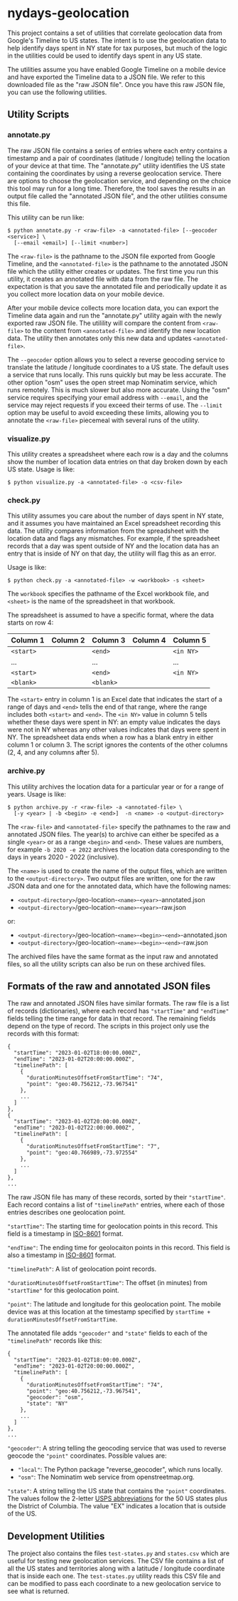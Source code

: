# nydays-geolocation

This project contains a set of utilities that correlate geolocation data from
Google's Timeline to US states.  The intent is to use the geolocation data to
help identify days spent in NY state for tax purposes, but much of the logic
in the utilities could be used to identify days spent in any US state.

The utilities assume you have enabled Google Timeline on a mobile device and
have exported the Timeline data to a JSON file.  We refer to this downloaded
file as the "raw JSON file".  Once you have this raw JSON file, you can use
the following utilities.

## Utility Scripts

### annotate.py

The raw JSON file contains a series of entries where each entry contains a
timestamp and a pair of coordinates (latitude / longitude) telling the location
of your device at that time.  The "annotate.py" utility identifies the US state
containing the coordinates by using a reverse geolocation service.  There are
options to choose the geolocation service, and depending on the choice this
tool may run for a long time.  Therefore, the tool saves the results in an
output file called the "annotated JSON file", and the other utilities consume
this file.

This utility can be run like:

```
$ python annotate.py -r <raw-file> -a <annotated-file> [--geocoder <service>] \
  [--email <email>] [--limit <number>]
```

The `<raw-file>` is the pathname to the JSON file exported from Google
Timeline, and the `<annotated-file>` is the pathname to the annotated JSON file
which the utility either creates or updates.  The first time you run this
utility, it creates an annotated file with data from the raw file.  The
expectation is that you save the annotated file and periodically update it as
you collect more location data on your mobile device.

After your mobile device collects more location data, you can export the
Timeline data again and run the "annotate.py" utility again with the newly
exported raw JSON file.  The utilility will compare the content from
`<raw-file>` to the content from `<annotated-file>` and identify the new
location data.  The utility then annotates only this new data and updates
`<annotated-file>`.

The `--geocoder` option allows you to select a reverse geocoding service to
translate the latitude / longitude coordinates to a US state.  The default
uses a service that runs locally.  This runs quickly but may be less
accurate.  The other option "osm" uses the open street map Nominatim service,
which runs remotely.  This is much slower but also more accurate.  Using the
"osm" service requires specifying your email address with `--email`, and the
service may reject requests if you exceed their terms of use.  The `--limit`
option may be useful to avoid exceeding these limits, allowing you to annotate
the `<raw-file>` piecemeal with several runs of the utility.

### visualize.py

This utility creates a spreadsheet where each row is a day and the columns
show the number of location data entries on that day broken down by each US
state.  Usage is like:

```
$ python visualize.py -a <annotated-file> -o <csv-file>
```

### check.py

This utility assumes you care about the number of days spent in NY state, and
it assumes you have maintained an Excel spreadsheet recording this data.  The
utility compares information from the spreadsheet with the location data and
flags any mismatches.  For example, if the spreadsheet records that a day was
spent outside of NY and the location data has an entry that is inside of NY on
that day, the utility will flag this as an error.

Usage is like:

```
$ python check.py -a <annotated-file> -w <workbook> -s <sheet>
```

The `workbook` specifies the pathname of the Excel workbook file, and
`<sheet>` is the name of the spreadsheet in that workbook.

The spreadsheet is assumed to have a specific format, where the data starts
on row 4:

| Column 1  | Column 2 | Column 3  | Column 4 | Column 5  |
| --------  | -------- | --------  | -------- | --------  |
| `<start>` |          | `<end>`   |          | `<in NY>` |
| ...       |          | ...       |          | ...       |
| `<start>` |          | `<end>`   |          | `<in NY>` |
| `<blank>` |          | `<blank>` |          |           |

The `<start>` entry in column 1 is an Excel date that indicates the start of
a range of days and `<end>` tells the end of that range, where the range
includes both `<start>` and `<end>`.  The `<in NY>` value in column 5 tells
whether these days were spent in NY: an empty value indicates the days were
not in NY whereas any other values indicates that days were spent in NY.
The spreadsheet data ends when a row has a blank entry in either column 1 or
column 3.  The script ignores the contents of the other columns (2, 4, and any
columns after 5).

### archive.py

This utility archives the location data for a particular year or for a range
of years.  Usage is like:

```
$ python archive.py -r <raw-file> -a <annotated-file> \
  [-y <year> | -b <begin> -e <end>]  -n <name> -o <output-directory>
```

The `<raw-file>` and `<annotated-file>` specify the pathnames to the raw and
annotated JSON files.  The year(s) to archive can either be specifed as a
single `<year>` or as a range `<begin>` and `<end>`.  These values are
numbers, for example `-b 2020 -e 2022` archives the location data coresponding
to the days in years 2020 - 2022 (inclusive).

The `<name>` is used to create the name of the output files, which are written
to the `<output-directory>`.  Two output files are written, one for the raw
JSON data and one for the annotated data, which have the following names:

* `<output-directory>`/geo-location-`<name>`-`<year>`-annotated.json
* `<output-directory>`/geo-location-`<name>`-`<year>`-raw.json

or:

* `<output-directory>`/geo-location-`<name>`-`<begin>`-`<end>`-annotated.json
* `<output-directory>`/geo-location-`<name>`-`<begin>`-`<end>`-raw.json

The archived files have the same format as the input raw and annotated files,
so all the utility scripts can also be run on these archived files.


## Formats of the raw and annotated JSON files

The raw and annotated JSON files have similar formats.  The raw file is a list
of records (dictionaries), where each record has `"startTime"` and `"endTime"`
fields telling the time range for data in that record.  The remaining fields
depend on the type of record.  The scripts in this project only use the records
with this format:

```
{
  "startTime": "2023-01-02T18:00:00.000Z",
  "endTime": "2023-01-02T20:00:00.000Z",
  "timelinePath": [
    {
      "durationMinutesOffsetFromStartTime": "74",
      "point": "geo:40.756212,-73.967541"
    },
    ...
  ]
},
{
  "startTime": "2023-01-02T20:00:00.000Z",
  "endTime": "2023-01-02T22:00:00.000Z",
  "timelinePath": [
    {
      "durationMinutesOffsetFromStartTime": "7",
      "point": "geo:40.766989,-73.972554"
    },
    ...
  ]
},
...
```

The raw  JSON file has many of these records, sorted by their `"startTime"`.
Each record contains a list of `"timelinePath"` entries, where each of those
entries describes one geolocation point.

`"startTime"`: The starting time for geolocation points in this record.  This
field is a timestamp in [ISO-8601][1] format.

`"endTime"`: The ending time for geolocaiton points in this record.  This field
is also a timestamp in [ISO-8601][1] format.

`"timelinePath"`: A list of geolocation point records.

`"durationMinutesOffsetFromStartTime"`: The offset (in minutes) from
`"startTime"` for this geolocation point.

`"point"`: The latitude and longitude for this geolocation point.  The mobile
device was at this location at the timestamp specified by `startTime +
durationMinutesOffsetFromStartTime`.

The annotated file adds `"geocoder"` and `"state"` fields to each of the
`"timelinePath"` records like this:

```
{
  "startTime": "2023-01-02T18:00:00.000Z",
  "endTime": "2023-01-02T20:00:00.000Z",
  "timelinePath": [
    {
      "durationMinutesOffsetFromStartTime": "74",
      "point": "geo:40.756212,-73.967541",
      "geocoder": "osm",
      "state": "NY"
    },
    ...
  ]
},
...
```

`"geocoder"`: A string telling the geocoding service that was used to reverse
geocode the `"point"` coordinates.  Possible values are:

* `"local"`: The Python package "reverse_geocoder", which runs locally.
* `"osm"`: The Nominatim web service from openstreetmap.org.

`"state"`: A string telling the US state that contains the `"point"`
coordinates.  The values follow the 2-letter [USPS abbreviations][2] for the
50 US states plus the District of Columbia.  The value "EX" indicates a
location that is outside of the US.

[1]: <https://en.wikipedia.org/wiki/ISO_8601>
[2]: <https://about.usps.com/who-we-are/postal-history/state-abbreviations.htm>


## Development Utilities

The project also contains the files `test-states.py` and `states.csv` which
are useful for testing new geolocation services.  The CSV file contains a list
of all the US states and territories along with a latitude / longitude
coordinate that is inside each one.  The `test-states.py` utility reads this
CSV file and can be modified to pass each coordinate to a new geolocation
service to see what is returned.
